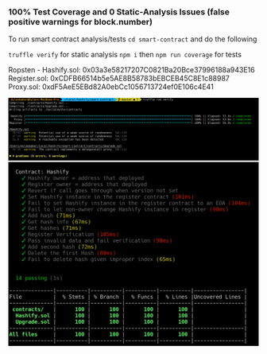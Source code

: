 ### 100% Test Coverage and 0 Static-Analysis Issues (false positive warnings for block.number)

To run smart contract analysis/tests `cd smart-contract` and do the following

`truffle verify` for static analysis
`npm i` then `npm run coverage` for tests

Ropsten - 
Hashify.sol: 0x03a3e58217207C0821Ba20Bce37996188a943E16
Register.sol: 0xCDFB66514b5e5AE8B58783bEBCEB45C8E1c88987
Proxy.sol: 0xdF5AeE5EBd82A0ebCc1056713724ef0E106c4E41

![static analysis](static-analysis.png)
![test coverage](test-coverage.png)

